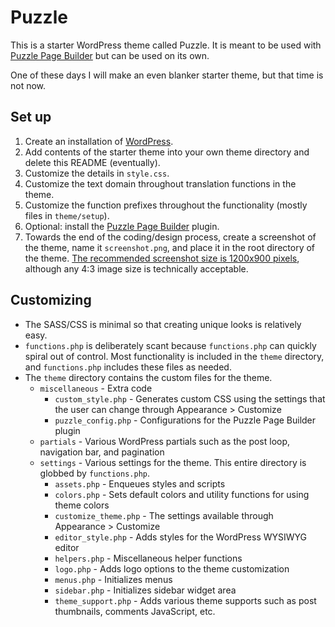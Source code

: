 # Puzzle

This is a starter WordPress theme called Puzzle. It is meant to be used with [Puzzle Page Builder](https://github.com/puzzalea/puzzle-page-builder) but can be used on its own.

One of these days I will make an even blanker starter theme, but that time is not now.

## Set up

1. Create an installation of [WordPress](https://wordpress.org/download/).
1. Add contents of the starter theme into your own theme directory and delete this README (eventually).
1. Customize the details in `style.css`.
1. Customize the text domain throughout translation functions in the theme.
1. Customize the function prefixes throughout the functionality (mostly files in `theme/setup`).
1. Optional: install the [Puzzle Page Builder](https://github.com/puzzalea/puzzle-page-builder) plugin.
1. Towards the end of the coding/design process, create a screenshot of the theme, name it `screenshot.png`, and place it in the root directory of the theme. [The recommended screenshot size is 1200x900 pixels](https://codex.wordpress.org/Theme_Development#Screenshot), although any 4:3 image size is technically acceptable.

## Customizing

- The SASS/CSS is minimal so that creating unique looks is relatively easy.
- `functions.php` is deliberately scant because `functions.php` can quickly spiral out of control. Most functionality is included in the `theme` directory, and `functions.php` includes these files as needed.
- The `theme` directory contains the custom files for the theme.
    - `miscellaneous` - Extra code
        - `custom_style.php` - Generates custom CSS using the settings that the user can change through Appearance > Customize
        - `puzzle_config.php` - Configurations for the Puzzle Page Builder plugin
    - `partials` - Various WordPress partials such as the post loop, navigation bar, and pagination
    - `settings` - Various settings for the theme. This entire directory is globbed by `functions.php`.
        - `assets.php` - Enqueues styles and scripts
        - `colors.php` - Sets default colors and utility functions for using theme colors
        - `customize_theme.php` - The settings available through Appearance > Customize
        - `editor_style.php` - Adds styles for the WordPress WYSIWYG editor
        - `helpers.php` - Miscellaneous helper functions
        - `logo.php` - Adds logo options to the theme customization
        - `menus.php` - Initializes menus
        - `sidebar.php` - Initializes sidebar widget area
        - `theme_support.php` - Adds various theme supports such as post thumbnails, comments JavaScript, etc.
